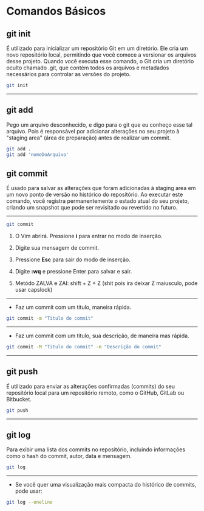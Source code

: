 # Comandos Básicos

## git init

É utilizado para inicializar um repositório Git em um diretório. Ele cria um novo repositório local, permitindo que você comece a versionar os arquivos desse projeto. Quando você executa esse comando, o Git cria um diretório oculto chamado .git, que contém todos os arquivos e metadados necessários para controlar as versões do projeto.

```` bash
git init
````
---
## git add

Pego um arquivo desconhecido, e digo para o git que eu conheço esse tal arquivo. Pois é responsável por adicionar alterações no seu projeto à "staging area" (área de preparação) antes de realizar um commit.

`````` bash
git add .
git add 'nomeDoArquivo'
``````

## git commit

É usado para salvar as alterações que foram adicionadas à staging area em um novo ponto de versão no histórico do repositório. Ao executar este comando, você registra permanentemente o estado atual do seu projeto, criando um snapshot que pode ser revisitado ou revertido no futuro.

---


`````` bash
git commit
``````

1.  O Vim abrirá. Pressione **i** para entrar no modo de inserção.

2.  Digite sua mensagem de commit.

3.  Pressione **Esc** para sair do modo de inserção.

4.  Digite **:wq** e pressione Enter para salvar e sair.

5.  Metódo ZALVA e ZAI:
shift + Z + Z (shit pois ira deixar Z maiusculo, pode usar capslock)

---
-   Faz um commit com um titulo, maneira rápida.

`````` bash
git commit -m "Titulo do commit"
``````

---
-   Faz um commit com um titulo, sua descrição, de maneira mas rápida.

`````` bash
git commit -M "Titulo do commit" -m "Descrição do commit"
``````

---

## git push
É utilizado para enviar as alterações confirmadas (commits) do seu repositório local para um repositório remoto, como o GitHub, GitLab ou Bitbucket.
`````` bash
git push
``````

---

## git log

Para exibir uma lista dos commits no repositório, incluindo informações como o hash do commit, autor, data e mensagem.
`````` bash
git log
``````
---

- Se você quer uma visualização mais compacta do histórico de commits, pode usar:
`````` bash
git log --oneline
``````
